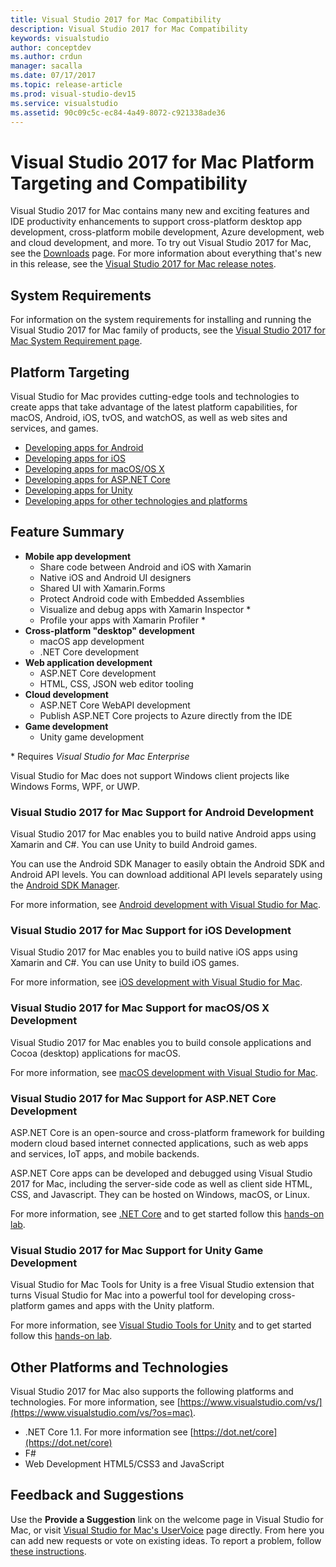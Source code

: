 ```yaml
---
title: Visual Studio 2017 for Mac Compatibility
description: Visual Studio 2017 for Mac Compatibility
keywords: visualstudio
author: conceptdev
ms.author: crdun
manager: sacalla
ms.date: 07/17/2017
ms.topic: release-article
ms.prod: visual-studio-dev15
ms.service: visualstudio
ms.assetid: 90c09c5c-ec84-4a49-8072-c921338ade36
---
```



# Visual Studio 2017 for Mac Platform Targeting and Compatibility

Visual Studio 2017 for Mac contains many new and exciting features and IDE productivity enhancements to 
support cross-platform desktop app development, cross-platform mobile development, Azure development, web and cloud development, 
and more. To try out Visual Studio 2017 for Mac, see the [Downloads](https://www.visualstudio.com/vs/visual-studio-mac/) page. 
For more information about everything that's new in this release, see the 
[Visual Studio 2017 for Mac release notes](/news/releasenotes/vs2017-mac-relnotes).

## System Requirements
For information on the system requirements for installing and running the Visual Studio 2017 for Mac family of products, see the [Visual Studio 2017 for Mac System Requirement page](/productinfo/vs2017-system-requirements-mac).

## Platform Targeting
Visual Studio for Mac provides cutting-edge tools and technologies to create apps that take advantage of the 
latest platform capabilities, for macOS, Android, iOS, tvOS, and watchOS, as well as web sites and services, and games. 

* [Developing apps for Android](#developAndroid)
* [Developing apps for iOS](#developIOS)
* [Developing apps for macOS/OS X](#developMacOS)
* [Developing apps for ASP.NET Core](#developdotnetcore)
* [Developing apps for Unity](#developUnity)
* [Developing apps for other technologies and platforms](#developOther)

## <a id="featuresummary" />Feature Summary

- **Mobile app development**
    * Share code between Android and iOS with Xamarin
    * Native iOS and Android UI designers
    * Shared UI with Xamarin.Forms
    * Protect Android code with Embedded Assemblies
    * Visualize and debug apps with Xamarin Inspector \*
    * Profile your apps with Xamarin Profiler \* 
- **Cross-platform "desktop" development**
    * macOS app development
    * .NET Core development 
- **Web application development**
    * ASP.NET Core development
    * HTML, CSS, JSON web editor tooling 
- **Cloud development**
    * ASP.NET Core WebAPI development
    * Publish ASP.NET Core projects to Azure directly from the IDE
- **Game development**		
    * Unity game development

\* Requires *Visual Studio for Mac Enterprise*

Visual Studio for Mac does not support Windows client projects like Windows Forms, WPF, or UWP.

### <a id="developAndroid"> </a>Visual Studio 2017 for Mac Support for Android Development

Visual Studio 2017 for Mac enables you to build native Android apps using Xamarin and C#. You can use Unity to build Android games.

You can use the Android SDK Manager to easily obtain the Android SDK and Android API levels. 
You can download additional API levels separately using the [Android SDK Manager](https://go.microsoft.com/fwlink/?LinkId=808333). 

For more information, see [Android development with Visual Studio for Mac](https://developer.xamarin.com/guides/android/).

### <a id="developIOS"> </a>Visual Studio 2017 for Mac Support for iOS Development

Visual Studio 2017 for Mac enables you to build native iOS apps using Xamarin and C#. You can use Unity to build iOS games.

For more information, see [iOS development with Visual Studio for Mac](https://developer.xamarin.com/guides/ios/).

### <a id="developMacOS"> </a>Visual Studio 2017 for Mac Support for macOS/OS X Development

Visual Studio 2017 for Mac enables you to build console applications and Cocoa (desktop) applications for macOS. 

For more information, see [macOS development with Visual Studio for Mac](https://developer.xamarin.com/guides/mac/).

### <a id="developdotnetcore"> </a>Visual Studio 2017 for Mac Support for ASP.NET Core Development

ASP.NET Core is an open-source and cross-platform framework for building modern cloud based internet connected applications, such as web apps and services, IoT apps, and mobile backends. 

ASP.NET Core apps can be developed and debugged using Visual Studio 2017 for Mac, including the server-side code as well as client side HTML, CSS, and Javascript. They can be hosted on Windows, macOS, or Linux.

For more information, see [.NET Core](https://dot.net/core) and to get started follow this [hands-on lab](https://github.com/Microsoft/vs4mac-labs/tree/master/Web/Getting-Started).

### <a id="developUnity"> </a>Visual Studio 2017 for Mac Support for Unity Game Development

Visual Studio for Mac Tools for Unity is a free Visual Studio extension that turns Visual Studio for Mac into a powerful tool for developing cross-platform games and apps with the Unity platform. 

For more information, see [Visual Studio Tools for Unity](https://docs.microsoft.com/en-us/visualstudio/cross-platform/visual-studio-tools-for-unity) and to get started follow this [hands-on lab](https://github.com/Microsoft/vs4mac-labs/tree/master/Unity/Getting-Started).

## <a id="developOther"> </a>Other Platforms and Technologies

Visual Studio 2017 for Mac also supports the following platforms and technologies. For more information, see 
[https://www.visualstudio.com/vs/](https://www.visualstudio.com/vs/?os=mac).

* .NET Core 1.1. For more information see [https://dot.net/core](https://dot.net/core)
* F#
* Web Development HTML5/CSS3 and JavaScript


## <a id="feedback" />Feedback and Suggestions

Use the **Provide a Suggestion** link on the welcome page in Visual Studio for Mac, or visit [Visual Studio for Mac's UserVoice](https://visualstudio.uservoice.com/forums/563332-visual-studio-for-mac) page directly. From here you can add new requests or vote on existing ideas. To report a problem, follow [these instructions](https://docs.microsoft.com/en-us/visualstudio/mac/report-a-problem).